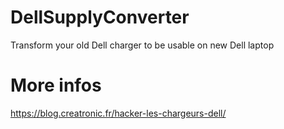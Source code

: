 # DellSupplyConverter
 Transform your old Dell charger to be usable on new Dell laptop
 
 # More infos
 https://blog.creatronic.fr/hacker-les-chargeurs-dell/
